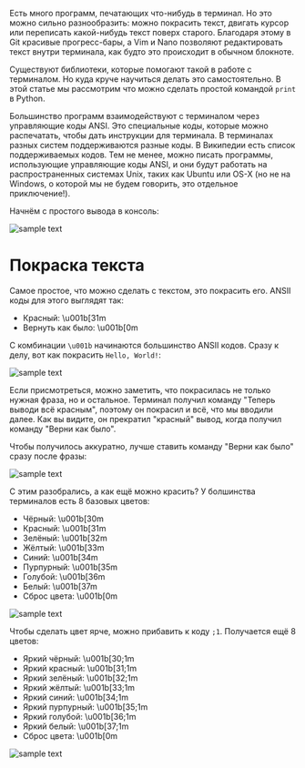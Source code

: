Есть много программ, печатающих что-нибудь в терминал. Но это можно сильно разнообразить: можно покрасить текст, двигать курсор или переписать какой-нибудь текст поверх старого. Благодаря этому в Git красивые прогресс-бары, а Vim и Nano позволяют редактировать текст внутри терминала, как будто это происходит в обычном блокноте.

Существуют библиотеки, которые помогают такой в работе с терминалом. Но куда круче научиться делать это самостоятельно. В этой статье мы рассмотрим что можно сделать простой командой `print` в Python.

Большинство программ взаимодействуют с терминалом через управляющие коды ANSI. Это специальные коды, которые можно распечатать, чтобы дать инструкции для терминала. В терминалах разных систем поддерживаются разные коды. В Википедии есть список поддерживаемых кодов. Тем не менее, можно писать программы, использующие управляющие коды ANSI, и они будут работать на распространенных системах Unix, таких как Ubuntu или OS-X (но не на Windows, о которой мы не будем говорить, это отдельное приключение!).

Начнём с простого вывода в консоль:

![sample text](https://dvmn.org/media/filer_public/97/4a/974aeddc-2687-4df5-964c-699a0458bf12/screenshot_from_2019-02-01_17-42-25.png)


# Покраска текста

Самое простое, что можно сделать с текстом, это покрасить его. ANSII коды для этого выглядят так:

* Красный: \u001b[31m
* Вернуть как было: \u001b[0m

С комбинации `\u001b` начинаются большинство ANSII кодов. Сразу к делу, вот как покрасить `Hello, World!`:

![sample text](https://dvmn.org/filer/canonical/1549030565/29/)

Если присмотреться, можно заметить, что покрасилась не только нужная фраза, но и остальное. Терминал получил команду "Теперь выводи всё красным", поэтому он покрасил и всё, что мы вводили далее. Как вы видите, он прекратил "красный" вывод, когда получил команду "Верни как было".

Чтобы получилось аккуратно, лучше ставить команду "Верни как было" сразу после фразы:

![sample text](https://dvmn.org/filer/canonical/1549033035/30/)

С этим разобрались, а как ещё можно красить? У болшинства терминалов есть 8 базовых цветов:

* Чёрный: \u001b[30m
* Красный: \u001b[31m
* Зелёный: \u001b[32m
* Жёлтый: \u001b[33m
* Синий: \u001b[34m
* Пурпурный: \u001b[35m
* Голубой: \u001b[36m
* Белый: \u001b[37m
* Сброс цвета: \u001b[0m

![sample text](https://dvmn.org/filer/canonical/1549033616/31/)

Чтобы сделать цвет ярче, можно прибавить к коду `;1`. Получается ещё 8 цветов:

* Яркий чёрный: \u001b[30;1m
* Яркий красный: \u001b[31;1m
* Яркий зелёный: \u001b[32;1m
* Яркий жёлтый: \u001b[33;1m
* Яркий синий: \u001b[34;1m
* Яркий пурпурный: \u001b[35;1m
* Яркий голубой: \u001b[36;1m
* Яркий белый: \u001b[37;1m
* Сброс цвета: \u001b[0m

![sample text](https://dvmn.org/filer/canonical/1549034188/32/)

